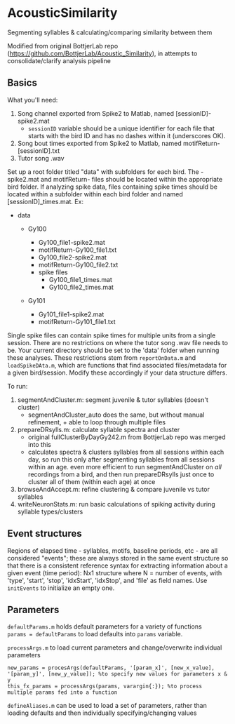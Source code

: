 # AcousticSimilarity
Segmenting syllables & calculating/comparing similarity between them 

Modified from original BottjerLab repo (https://github.com/BottjerLab/Acoustic_Similarity), in attempts to consolidate/clarify analysis pipeline 

## Basics
What you'll need:  
1. Song channel exported from Spike2 to Matlab, named [sessionID]-spike2.mat
    * `sessionID` variable should be a unique identifier for each file that starts with the bird ID and has no dashes within it (underscores OK).
2. Song bout times exported from Spike2 to Matlab, named motifReturn-[sessionID].txt
3. Tutor song .wav  

Set up a root folder titled "data" with subfolders for each bird. The -spike2.mat and motifReturn- files should be located within the appropriate bird folder. If analyzing spike data, files containing spike times should be located within a subfolder within each bird folder and named [sessionID]_times.mat. Ex:  

* data  
   * Gy100  
      * Gy100_file1-spike2.mat
      * motifReturn-Gy100_file1.txt
      * Gy100_file2-spike2.mat
      * motifReturn-Gy100_file2.txt
      * spike files
         * Gy100_file1_times.mat
         * Gy100_file2_times.mat
         
   * Gy101
      * Gy101_file1-spike2.mat
      * motifReturn-Gy101_file1.txt  

Single spike files can contain spike times for multiple units from a single session. There are no restrictions on where the tutor song .wav file needs to be. Your current directory should be set to the 'data' folder when running these analyses.
These restrictions stem from  `reportOnData.m` and `loadSpikeDAta.m`, which are functions that find associated files/metadata for a given bird/session. Modify these accordingly if your data structure differs.

To run:  
1. segmentAndCluster.m: segment juvenile & tutor syllables (doesn't cluster)
    * segmentAndCluster_auto does the same, but without manual refinement, + able to loop through multiple files
2. prepareDRsylls.m: calculate syllable spectra and cluster
    * original fullClusterByDayGy242.m from BottjerLab repo was merged into this
    * calculates spectra & clusters syllables from all sessions within each day, so run this only after segmenting syllables from all sessions within an age. even more efficient to run segmentAndCluster on _all_ recordings from a bird, and then run prepareDRsylls just once to cluster all of them (within each age) at once
3. browseAndAccept.m: refine clustering & compare juvenile vs tutor syllables
4. writeNeuronStats.m: run basic calculations of spiking activity during syllable types/clusters

## Event structures
Regions of elapsed time - syllables, motifs, baseline periods, etc - are all considered "events"; these are always stored in the same event structure so that there is a consistent reference syntax for extracting information about a given event (time period): Nx1 structure where N = number of events, with 'type', 'start', 'stop', 'idxStart', 'idxStop', and 'file' as field names. Use `initEvents` to initialize an empty one.

## Parameters
`defaultParams.m` holds default parameters for a variety of functions   
`params = defaultParams` to load defaults into `params` variable. 
 
`processArgs.m` to load current parameters and change/overwrite individual parameters  
```
new_params = procesArgs(defaultParams, '[param_x]', [new_x_value], '[param_y]', [new_y_value]); %to specify new values for parameters x & y
this_fx_params = processArgs(params, varargin{:}); %to process multiple params fed into a function 
```

`defineAliases.m` can be used to load a set of parameters, rather than loading defaults and then individually specifying/changing values  
